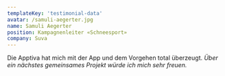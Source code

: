```yaml
---
templateKey: 'testimonial-data'
avatar: /samuli-aegerter.jpg
name: Samuli Aegerter
position: Kampagnenleiter «Schneesport»
company: Suva
---
```


Die Apptiva hat mich mit der App und dem Vorgehen total überzeugt. *Über ein nächstes gemeinsames Projekt würde ich mich sehr freuen.*
